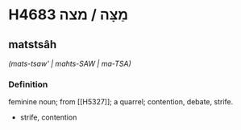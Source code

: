 # H4683 מַצָּה / מצה

## matstsâh

_(mats-tsaw' | mahts-SAW | ma-TSA)_

### Definition

feminine noun; from [[H5327]]; a quarrel; contention, debate, strife.

- strife, contention
